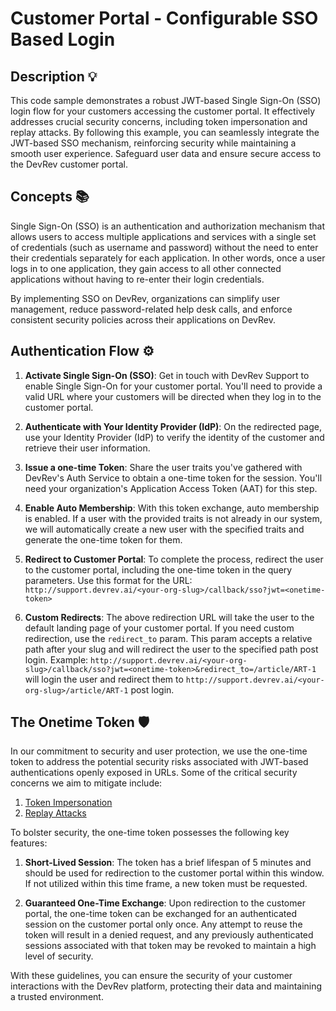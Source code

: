 # Customer Portal - Configurable SSO Based Login

## Description 💡

This code sample demonstrates a robust JWT-based Single Sign-On (SSO) login flow for your customers accessing the customer portal. It effectively addresses crucial security concerns, including token impersonation and replay attacks. By following this example, you can seamlessly integrate the JWT-based SSO mechanism, reinforcing security while maintaining a smooth user experience. Safeguard user data and ensure secure access to the DevRev customer portal.

## Concepts 📚

Single Sign-On (SSO) is an authentication and authorization mechanism that allows users to access multiple applications and services with a single set of credentials (such as username and password) without the need to enter their credentials separately for each application. In other words, once a user logs in to one application, they gain access to all other connected applications without having to re-enter their login credentials.

By implementing SSO on DevRev, organizations can simplify user management,
reduce password-related help desk calls, and enforce consistent security
policies across their applications on DevRev.

## Authentication Flow ⚙️

1. **Activate Single Sign-On (SSO)**: Get in touch with DevRev Support to enable Single Sign-On for your customer portal. You'll need to provide a valid URL where your customers will be directed when they log in to the customer portal.

2. **Authenticate with Your Identity Provider (IdP)**: On the redirected page, use your Identity Provider (IdP) to verify the identity of the customer and retrieve their user information.

3. **Issue a one-time Token**: Share the user traits you've gathered with
   DevRev's Auth Service to obtain a one-time token for the session. You'll need your
   organization's Application Access Token (AAT) for this step.

4. **Enable Auto Membership**: With this token exchange, auto membership is enabled. If a user with the provided traits is not already in our system, we will automatically create a new user with the specified traits and generate the one-time token for them.

5. **Redirect to Customer Portal**: To complete the process, redirect the user to
   the customer portal, including the one-time token in the query parameters. Use
   this format for the URL:
   `http://support.devrev.ai/<your-org-slug>/callback/sso?jwt=<onetime-token>`

6. **Custom Redirects**: The above redirection URL will take the user to the default landing page of your customer portal. If you need custom redirection, use the `redirect_to` param. This param accepts a relative path after your slug and will redirect the user to the specified path post login. 
Example: `http://support.devrev.ai/<your-org-slug>/callback/sso?jwt=<onetime-token>&redirect_to=/article/ART-1` will login the user and redirect them to  `http://support.devrev.ai/<your-org-slug>/article/ART-1` post login.

## The Onetime Token 🛡️

In our commitment to security and user protection, we use the one-time token to address the potential security risks associated with JWT-based authentications openly exposed in URLs. Some of the critical security concerns we aim to mitigate include:

1. [Token Impersonation](https://medium.com/@talsec/protecting-your-api-from-app-impersonation-token-hijacking-guide-and-mitigation-of-jwt-theft-48e744b76327)
2. [Replay
   Attacks](https://auth0.com/docs/secure/security-guidance/prevent-threats)

To bolster security, the one-time token possesses the following key features:

1. **Short-Lived Session**: The token has a brief lifespan of 5 minutes and should be used for redirection to the customer portal within this window. If not utilized within this time frame, a new token must be requested.

2. **Guaranteed One-Time Exchange**: Upon redirection to the customer portal, the one-time token can be exchanged for an authenticated session on the customer portal only once. Any attempt to reuse the token will result in a denied request, and any previously authenticated sessions associated with that token may be revoked to maintain a high level of security.

With these guidelines, you can ensure the security of your customer interactions with the DevRev platform, protecting their data and maintaining a trusted environment.

